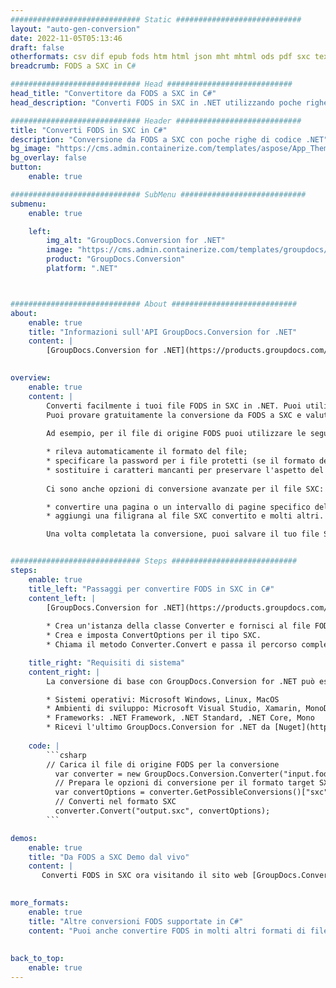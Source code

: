 ```yaml
---
############################# Static ############################
layout: "auto-gen-conversion"
date: 2022-11-05T05:13:46
draft: false
otherformats: csv dif epub fods htm html json mht mhtml ods pdf sxc tex tsv xlam xls xlsb xlsm xlsx xlt xltm xltx xml xps
breadcrumb: FODS a SXC in C#

############################# Head ############################
head_title: "Convertitore da FODS a SXC in C#"
head_description: "Converti FODS in SXC in .NET utilizzando poche righe di codice. Utilizza l'API di conversione dei documenti di GroupDocs per convertire oltre 160 formati di file."

############################# Header ############################
title: "Converti FODS in SXC in C#"
description: "Conversione da FODS a SXC con poche righe di codice .NET"
bg_image: "https://cms.admin.containerize.com/templates/aspose/App_Themes/V3/images/bg/header1.png"
bg_overlay: false
button:
    enable: true

############################# SubMenu ############################
submenu:
    enable: true

    left:
        img_alt: "GroupDocs.Conversion for .NET"
        image: "https://cms.admin.containerize.com/templates/groupdocs/images/product-logos/90x90-noborder/groupdocs-conversion-net.png"
        product: "GroupDocs.Conversion"
        platform: ".NET"



############################# About ############################
about:
    enable: true
    title: "Informazioni sull'API GroupDocs.Conversion for .NET"
    content: |
        [GroupDocs.Conversion for .NET](https://products.groupdocs.com/conversion/net/) può essere utilizzato per convertire Microsoft Word, Excel, PowerPoint, PDF, Visio e altri formati. GroupDocs.Conversion è un'API standalone adatta per sistemi interni e back-end in cui sono richieste prestazioni elevate. Non dipende da alcun software come Microsoft o Open Office.
    

overview:
    enable: true
    content: |
        Converti facilmente i tuoi file FODS in SXC in .NET. Puoi utilizzare solo un paio di righe di codice C# in qualsiasi piattaforma a tua scelta come: Windows, Linux, macOS.
        Puoi provare gratuitamente la conversione da FODS a SXC e valutare la qualità dei risultati della conversione. Insieme a semplici scenari di conversione di file, puoi provare opzioni più avanzate per caricare il file di origine FODS e per salvare il risultato di output SXC. 
        
        Ad esempio, per il file di origine FODS puoi utilizzare le seguenti opzioni di caricamento:

        * rileva automaticamente il formato del file;
        * specificare la password per i file protetti (se il formato del file lo supporta);
        * sostituire i caratteri mancanti per preservare l'aspetto del documento.
        
        Ci sono anche opzioni di conversione avanzate per il file SXC:

        * convertire una pagina o un intervallo di pagine specifico del documento;
        * aggiungi una filigrana al file SXC convertito e molti altri.

        Una volta completata la conversione, puoi salvare il tuo file SXC nel percorso del file locale o in qualsiasi archivio di terze parti come FTP, Amazon S3, Google Drive, Dropbox ecc. Nota: per convertire FODS in {{ TO}} non è necessario alcun software aggiuntivo installato, come MS Office, Open Office, Adobe Acrobat Reader ecc.


############################# Steps ############################
steps:
    enable: true
    title_left: "Passaggi per convertire FODS in SXC in C#"
    content_left: |
        [GroupDocs.Conversion for .NET](https://products.groupdocs.com/conversion/net/) consente agli sviluppatori di convertire facilmente un file FODS in SXC con poche righe di codice.
        
        * Crea un'istanza della classe Converter e fornisci al file FODS il percorso completo
        * Crea e imposta ConvertOptions per il tipo SXC.
        * Chiama il metodo Converter.Convert e passa il percorso completo e il formato (SXC) come parametro

    title_right: "Requisiti di sistema"
    content_right: |
        La conversione di base con GroupDocs.Conversion for .NET può essere eseguita in pochi semplici passaggi. Le nostre API sono supportate su tutte le principali piattaforme e sistemi operativi. Prima di eseguire il codice seguente, assicurati di avere i seguenti prerequisiti installati sul tuo sistema.

        * Sistemi operativi: Microsoft Windows, Linux, MacOS
        * Ambienti di sviluppo: Microsoft Visual Studio, Xamarin, MonoDevelop
        * Frameworks: .NET Framework, .NET Standard, .NET Core, Mono
        * Ricevi l'ultimo GroupDocs.Conversion for .NET da [Nuget](https://www.nuget.org/packages/groupdocs.conversion)
         
    code: |
        ```csharp    
        // Carica il file di origine FODS per la conversione
          var converter = new GroupDocs.Conversion.Converter("input.fods");
          // Prepara le opzioni di conversione per il formato target SXC
          var convertOptions = converter.GetPossibleConversions()["sxc"].ConvertOptions;
          // Converti nel formato SXC
          converter.Convert("output.sxc", convertOptions);
        ```

demos:
    enable: true
    title: "Da FODS a SXC Demo dal vivo"
    content: |
       Converti FODS in SXC ora visitando il sito web [GroupDocs.Conversion App](https://products.groupdocs.app/conversion/family). La demo online presenta i seguenti vantaggi
          

more_formats:
    enable: true
    title: "Altre conversioni FODS supportate in C#"
    content: "Puoi anche convertire FODS in molti altri formati di file. Si prega di consultare l'elenco di seguito."
       
       
back_to_top:
    enable: true
---
```

